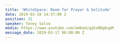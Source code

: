 ```yaml
---
title: 'WhiteSpace: Room for Prayer & Solitude'
date: 2019-03-18 14:37:00 Z
position: 31
speaker: Toney Salva
media: https://www.youtube.com/embed/gq5xNDg6upM
message_date: 2019-03-17 00:00:00 Z
---
```


